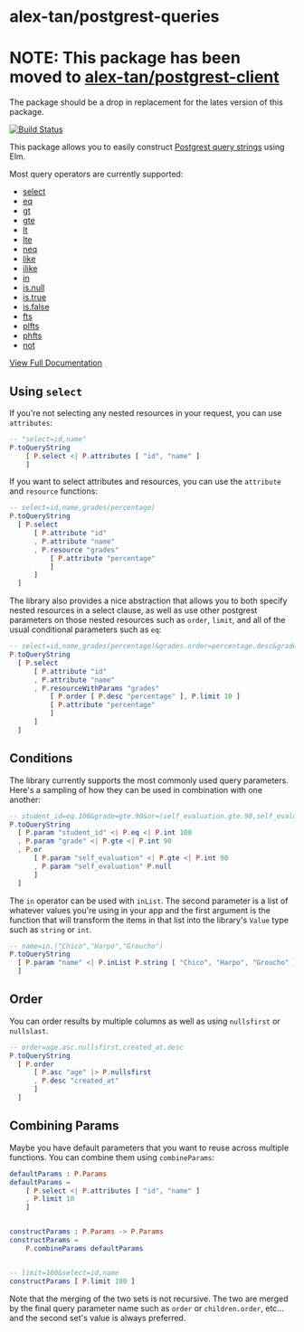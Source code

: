# alex-tan/postgrest-queries

# NOTE: This package has been moved to [alex-tan/postgrest-client](https://github.com/alex-tan/postgrest-client)

The package should be a drop in replacement for the lates version of this package.

[![Build Status](https://travis-ci.org/alex-tan/postgrest-queries.svg?branch=master)](https://travis-ci.org/alex-tan/postgrest-queries)

This package allows you to easily construct [Postgrest query strings](http://postgrest.org/en/v5.1/api.html#horizontal-filtering-rows) using Elm.

Most query operators are currently supported:

* [select](https://package.elm-lang.org/packages/alex-tan/postgrest-queries/latest/Postgrest-Queries#select)
* [eq](https://package.elm-lang.org/packages/alex-tan/postgrest-queries/latest/Postgrest-Queries#eq)
* [gt](https://package.elm-lang.org/packages/alex-tan/postgrest-queries/latest/Postgrest-Queries#gt)
* [gte](https://package.elm-lang.org/packages/alex-tan/postgrest-queries/latest/Postgrest-Queries#gte)
* [lt](https://package.elm-lang.org/packages/alex-tan/postgrest-queries/latest/Postgrest-Queries#lt)
* [lte](https://package.elm-lang.org/packages/alex-tan/postgrest-queries/latest/Postgrest-Queries#lte)
* [neq](https://package.elm-lang.org/packages/alex-tan/postgrest-queries/latest/Postgrest-Queries#neq)
* [like](https://package.elm-lang.org/packages/alex-tan/postgrest-queries/latest/Postgrest-Queries#like)
* [ilike](https://package.elm-lang.org/packages/alex-tan/postgrest-queries/latest/Postgrest-Queries#ilike)
* [in](https://package.elm-lang.org/packages/alex-tan/postgrest-queries/latest/Postgrest-Queries#inList)
* [is.null](https://package.elm-lang.org/packages/alex-tan/postgrest-queries/latest/Postgrest-Queries#null)
* [is.true](https://package.elm-lang.org/packages/alex-tan/postgrest-queries/latest/Postgrest-Queries#true)
* [is.false](https://package.elm-lang.org/packages/alex-tan/postgrest-queries/latest/Postgrest-Queries#false)
* [fts](https://package.elm-lang.org/packages/alex-tan/postgrest-queries/latest/Postgrest-Queries#fts)
* [plfts](https://package.elm-lang.org/packages/alex-tan/postgrest-queries/latest/Postgrest-Queries#plfts)
* [phfts](https://package.elm-lang.org/packages/alex-tan/postgrest-queries/latest/Postgrest-Queries#plfts)
* [not](https://package.elm-lang.org/packages/alex-tan/postgrest-queries/latest/Postgrest-Queries#not)

[View Full Documentation](https://package.elm-lang.org/packages/alex-tan/postgrest-queries/latest/Postgrest-Queries)


## Using `select`


If you're not selecting any nested resources in your request, you can use `attributes`:

```elm
-- "select=id,name"
P.toQueryString
    [ P.select <| P.attributes [ "id", "name" ]
    ]
```

If you want to select attributes and resources, you can use the `attribute` and `resource` functions:

```elm
-- select=id,name,grades(percentage)
P.toQueryString
  [ P.select
      [ P.attribute "id"
      , P.attribute "name"
      , P.resource "grades"
          [ P.attribute "percentage"
          ]
      ]
  ]
```

The library also provides a nice abstraction that allows you to both specify nested resources in a select clause, as well as use other postgrest parameters on those nested resources such as `order`, `limit`, and all of the usual conditional parameters such as `eq`:


```elm
-- select=id,name,grades(percentage)&grades.order=percentage.desc&grades.limit=10
P.toQueryString
  [ P.select
      [ P.attribute "id"
      , P.attribute "name"
      , P.resourceWithParams "grades"
          [ P.order [ P.desc "percentage" ], P.limit 10 ]
          [ P.attribute "percentage"
          ]
      ]
  ]
```

## Conditions

The library currently supports the most commonly used query parameters. Here's a sampling of how they can be used in combination with one another:

```elm
-- student_id=eq.100&grade=gte.90&or=(self_evaluation.gte.90,self_evaluation.is.null)
P.toQueryString
  [ P.param "student_id" <| P.eq <| P.int 100
  , P.param "grade" <| P.gte <| P.int 90
  , P.or
      [ P.param "self_evaluation" <| P.gte <| P.int 90
      , P.param "self_evaluation" P.null
      ]
  ]
```

The `in` operator can be used with `inList`. The second parameter is a list of whatever values you're using in your app and the first argument is the function that will transform the items in that list into the library's `Value` type such as `string` or `int`.

```elm
-- name=in.("Chico","Harpo","Groucho")
P.toQueryString
  [ P.param "name" <| P.inList P.string [ "Chico", "Harpo", "Groucho" ]
  ]
```

## Order

You can order results by multiple columns as well as using `nullsfirst` or `nullslast`.

```elm
-- order=age.asc.nullsfirst,created_at.desc
P.toQueryString
  [ P.order
      [ P.asc "age" |> P.nullsfirst
      , P.desc "created_at"
      ]
  ]
```

## Combining Params

Maybe you have default parameters that you want to reuse across multiple functions. You can combine them using `combineParams`:

```elm
defaultParams : P.Params
defaultParams =
    [ P.select <| P.attributes [ "id", "name" ]
    , P.limit 10
    ]


constructParams : P.Params -> P.Params
constructParams =
    P.combineParams defaultParams


-- limit=100&select=id,name
constructParams [ P.limit 100 ]
```

Note that the merging of the two sets is not recursive. The two are merged by the final query parameter name such as `order` or `children.order`, etc... and the second set's value is always preferred.